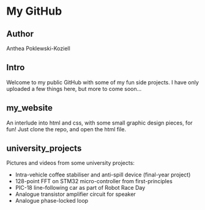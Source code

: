 # My GitHub

## Author
Anthea Poklewski-Koziell

## Intro
Welcome to my public GitHub with some of my fun side projects. I have only uploaded a few things here, but more to come soon...

## my_website
An interlude into html and css, with some small graphic design pieces, for fun! Just clone the repo, and open the html file.

## university_projects
Pictures and videos from some university projects:
* Intra-vehicle coffee stabiliser and anti-spill device (final-year project)
* 128-point FFT on STM32 micro-controller from first-principles
* PIC-18 line-following car as part of Robot Race Day
* Analogue transistor amplifier circuit for speaker
* Analogue phase-locked loop 
